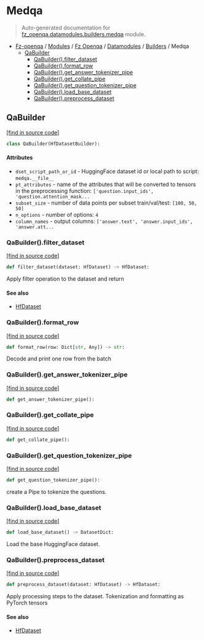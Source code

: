 # Medqa

> Auto-generated documentation for [fz_openqa.datamodules.builders.medqa](blob/master/fz_openqa/datamodules/builders/medqa.py) module.

- [Fz-openqa](../../../README.md#fz-openqa-index) / [Modules](../../../MODULES.md#fz-openqa-modules) / [Fz Openqa](../../index.md#fz-openqa) / [Datamodules](../index.md#datamodules) / [Builders](index.md#builders) / Medqa
    - [QaBuilder](#medqabuilder)
        - [QaBuilder().filter_dataset](#medqabuilderfilter_dataset)
        - [QaBuilder().format_row](#medqabuilderformat_row)
        - [QaBuilder().get_answer_tokenizer_pipe](#medqabuilderget_answer_tokenizer_pipe)
        - [QaBuilder().get_collate_pipe](#medqabuilderget_collate_pipe)
        - [QaBuilder().get_question_tokenizer_pipe](#medqabuilderget_question_tokenizer_pipe)
        - [QaBuilder().load_base_dataset](#medqabuilderload_base_dataset)
        - [QaBuilder().preprocess_dataset](#medqabuilderpreprocess_dataset)

## QaBuilder

[[find in source code]](blob/master/fz_openqa/datamodules/builders/medqa.py#L29)

```python
class QaBuilder(HfDatasetBuilder):
```

#### Attributes

- `dset_script_path_or_id` - HuggingFace dataset id or local path to script: `medqa.__file__`
- `pt_attributes` - name of the attributes that will be converted to
  tensors in the preprocessing function: `['question.input_ids', 'question.attention_mask...`
- `subset_size` - number of data points per subset train/val/test: `[100, 50, 50]`
- `n_options` - number of options: `4`
- `column_names` - output columns: `['answer.text', 'answer.input_ids', 'answer.att...`

### QaBuilder().filter_dataset

[[find in source code]](blob/master/fz_openqa/datamodules/builders/medqa.py#L67)

```python
def filter_dataset(dataset: HfDataset) -> HfDataset:
```

Apply filter operation to the dataset and return

#### See also

- [HfDataset](../utils/typing.md#hfdataset)

### QaBuilder().format_row

[[find in source code]](blob/master/fz_openqa/datamodules/builders/medqa.py#L133)

```python
def format_row(row: Dict[str, Any]) -> str:
```

Decode and print one row from the batch

### QaBuilder().get_answer_tokenizer_pipe

[[find in source code]](blob/master/fz_openqa/datamodules/builders/medqa.py#L97)

```python
def get_answer_tokenizer_pipe():
```

### QaBuilder().get_collate_pipe

[[find in source code]](blob/master/fz_openqa/datamodules/builders/medqa.py#L120)

```python
def get_collate_pipe():
```

### QaBuilder().get_question_tokenizer_pipe

[[find in source code]](blob/master/fz_openqa/datamodules/builders/medqa.py#L108)

```python
def get_question_tokenizer_pipe():
```

create a Pipe to tokenize the questions.

### QaBuilder().load_base_dataset

[[find in source code]](blob/master/fz_openqa/datamodules/builders/medqa.py#L63)

```python
def load_base_dataset() -> DatasetDict:
```

Load the base HuggingFace dataset.

### QaBuilder().preprocess_dataset

[[find in source code]](blob/master/fz_openqa/datamodules/builders/medqa.py#L71)

```python
def preprocess_dataset(dataset: HfDataset) -> HfDataset:
```

Apply processing steps to the dataset.
Tokenization and formatting as PyTorch tensors

#### See also

- [HfDataset](../utils/typing.md#hfdataset)
